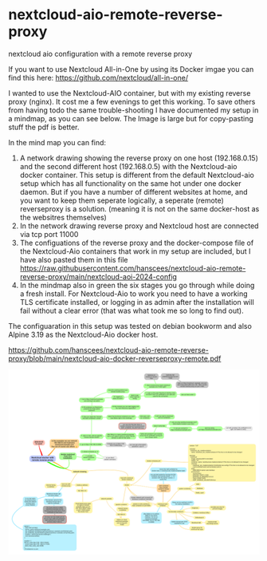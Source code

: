 # nextcloud-aio-remote-reverse-proxy
nextcloud aio configuration with a remote reverse proxy 

If you want to use Nextcloud All-in-One by using its Docker imgae you can find this here:
https://github.com/nextcloud/all-in-one/

I wanted to use the Nextcloud-AIO container, but with my existing reverse proxy (nginx). It cost me a few evenings to get this working. To save others from having todo the same trouble-shooting I have documented my setup in a mindmap, as you can see below. The Image is large but for copy-pasting stuff the pdf is better.

In the mind map you can find: 
1. A network drawing showing the reverse proxy on one host (192.168.0.15) and the second different host (192.168.0.5) with the Nextcloud-aio docker container. This setup is different from the default Nextcloud-aio setup which has all functionality on the same hot under one docker daemon. But if you have a number of different websites at home, and you want to keep them seperate logically, a seperate (remote) reverseproxy is a solution. (meaning it is not on the same docker-host as the websitres themselves) 
2. In the network drawing reverse proxy and Nextcloud host are connected via tcp port 11000
3. The configuations of the reverse proxy and the docker-compose file of the Nextcloud-Aio containers that work in my setup are included, but I have also pasted them in this file https://raw.githubusercontent.com/hanscees/nextcloud-aio-remote-reverse-proxy/main/nextcloud-aoi-2024-config 
4. In the mindmap also in green the six stages you go through while doing a fresh install. For Nextcloud-Aio to work you need to have a working TLS certificate installed, or logging in as admin after the installation will fail without a clear error (that was what took me so long to find out).

The configuaration in this setup was tested on debian bookworm and also Alpine 3.19 as the Nextcloud-Aio docker host.



https://github.com/hanscees/nextcloud-aio-remote-reverse-proxy/blob/main/nextcloud-aio-docker-reverseproxy-remote.pdf

<img src="https://raw.githubusercontent.com/hanscees/nextcloud-aio-remote-reverse-proxy/main/nextcloud-aio-docker-reverseproxy-remote.png">


